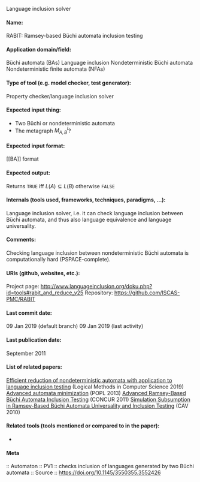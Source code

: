 Language inclusion solver

#### Name:
RABIT: Ramsey-based Büchi automata inclusion testing

#### Application domain/field:
Büchi automata (BAs)
Language inclusion
Nondeterministic Büchi automata
Nondeterministic finite automata (NFAs)

#### Type of tool (e.g. model checker, test generator):
Property checker/language inclusion solver

#### Expected input thing:
- Two Büchi or nondeterministic automata
- The metagraph $M^I_{A,B}$?

#### Expected input format:
[[BA]] format

#### Expected output:
Returns `TRUE` iff $L(A) \subseteq L(B)$ otherwise `FALSE`

#### Internals (tools used, frameworks, techniques, paradigms, ...):
Language inclusion solver, i.e. it can check language inclusion between Büchi automata, and thus also language equivalence and language universality.

#### Comments:
Checking language inclusion between nondeterministic Büchi automata is computationally hard (PSPACE-complete).

#### URIs (github, websites, etc.):
Project page: http://www.languageinclusion.org/doku.php?id=tools#rabit_and_reduce_v25
Repository: https://github.com/ISCAS-PMC/RABIT

#### Last commit date:
09 Jan 2019 (default branch)
09 Jan 2019 (last activity)

#### Last publication date:
September 2011

#### List of related papers:
[Efficient reduction of nondeterministic automata with application to language inclusion testing](https://doi.org/10.23638/LMCS-15(1:12)2019) (Logical Methods in Computer Science 2019)
[Advanced automata minimization](https://doi.org/10.1145/2480359.2429079) (POPL 2013)
[Advanced Ramsey-Based Büchi Automata Inclusion Testing](https://doi.org/10.1007/978-3-642-23217-6_13) (CONCUR 2011)
[Simulation Subsumption in Ramsey-Based Büchi Automata Universality and Inclusion Testing](https://doi.org/10.1007/978-3-642-14295-6_14) (CAV 2010)

#### Related tools (tools mentioned or compared to in the paper):
-

#### Meta
:: Automaton
:: PV1 :: checks inclusion of languages generated by two Büchi automata
:: Source :: https://doi.org/10.1145/3550355.3552426
